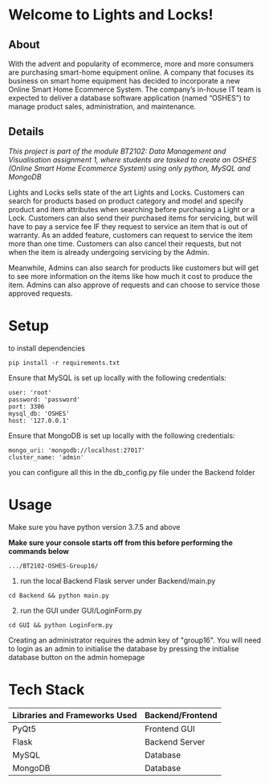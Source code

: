 # Welcome to Lights and Locks!

## About

With the advent and popularity of ecommerce, more and more consumers are purchasing smart-home equipment online. A company that focuses its business on smart home equipment has decided to incorporate a new Online Smart Home Ecommerce System. The company’s in-house IT team is expected to deliver a database software application (named “OSHES”) to manage product sales, administration, and maintenance.

## Details
_This project is part of the module BT2102: Data Management and Visualisation assignment 1, where students are tasked to create an OSHES (Online Smart Home Ecommerce System) using only python, MySQL and MongoDB_

Lights and Locks sells state of the art Lights and Locks. Customers can search for products based on product category and model and specify product and item attributes when searching before purchasing a Light or a Lock. Customers can also send their purchased items for servicing, but will have to pay a service fee IF they request to service an item that is out of warranty. As an added feature, customers can request to service the item more than one time. Customers can also cancel their requests, but not when the item is already undergoing servicing by the Admin.

Meanwhile, Admins can also search for products like customers but will get to see more information on the items like how much it cost to produce the item. Admins can also approve of requests and can choose to service those approved requests.

# Setup 
to install dependencies


```pip install -r requirements.txt```

Ensure that MySQL is set up locally with the following credentials:
```
user: 'root'
password: 'password'
port: 3306
mysql_db: 'OSHES'
host: '127.0.0.1'
```

Ensure that MongoDB is set up locally with the following credentials:
```
mongo_uri: 'mongodb://localhost:27017'
cluster_name: 'admin'
```

you can configure all this in the db_config.py file under the Backend folder

# Usage
Make sure you have python version 3.7.5 and above

**Make sure your console starts off from this before performing the commands below**
```
.../BT2102-OSHES-Group16/
```

1) run the local Backend Flask server under Backend/main.py

```
cd Backend && python main.py
```
2) run the GUI under GUI/LoginForm.py

```
cd GUI && python LoginForm.py
```

Creating an administrator requires the admin key of "group16". You will need to login as an admin to initialise the database by pressing the initialise database button on the admin homepage

# Tech Stack
| Libraries and Frameworks Used| Backend/Frontend     |
| ----------- | ---------- |
| PyQt5      | Frontend GUI |
| Flask | Backend Server |
| MySQL   | Database |
| MongoDB | Database |
